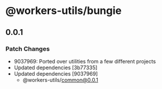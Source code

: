 # @workers-utils/bungie

## 0.0.1

### Patch Changes

- 9037969: Ported over utilities from a few different projects
- Updated dependencies [3b77335]
- Updated dependencies [9037969]
  - @workers-utils/common@0.0.1
